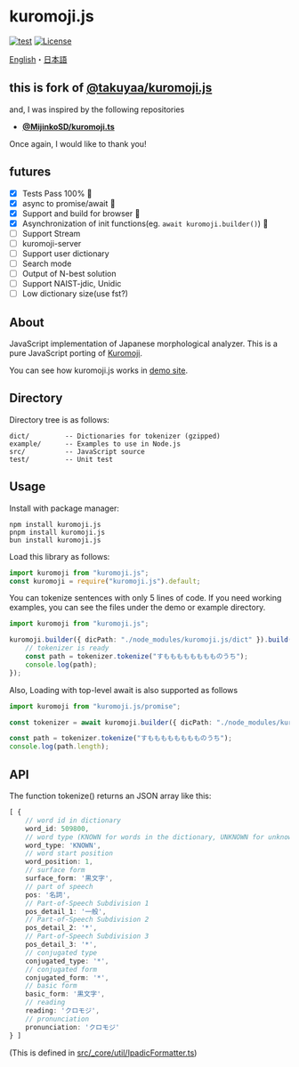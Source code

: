 # kuromoji.js

[![test](https://github.com/f1w3/kuromoji.js/actions/workflows/test.yml/badge.svg)](https://github.com/f1w3/kuromoji.js/actions/workflows/test.yml)
[![License](https://img.shields.io/badge/License-Apache_2.0-blue.svg)](/LICENSE.txt)

[English](/docs/README-en.md)・[日本語](/docs/README-ja.md)

## this is fork of [@takuyaa/kuromoji.js](https://github.com/takuyaa/kuromoji.js)

and, I was inspired by the following repositories

- **[@MijinkoSD/kuromoji.ts](https://github.com/MijinkoSD/kuromoji.ts)**

Once again, I would like to thank you!

## futures

- [x] Tests Pass 100% :partying_face:
- [x] async to promise/await :partying_face:
- [x] Support and build for browser :partying_face:
- [x] Asynchronization of init functions(eg. `await kuromoji.builder()`) :partying_face:
- [ ] Support Stream
- [ ] kuromoji-server
- [ ] Support user dictionary
- [ ] Search mode
- [ ] Output of N-best solution
- [ ] Support NAIST-jdic, Unidic
- [ ] Low dictionary size(use fst?)

## About

JavaScript implementation of Japanese morphological analyzer.
This is a pure JavaScript porting of [Kuromoji](https://www.atilika.com/ja/kuromoji/).

You can see how kuromoji.js works in [demo site](https://coco-ly.com/kuromoji.js/).

## Directory

Directory tree is as follows:

    dict/         -- Dictionaries for tokenizer (gzipped)
    example/      -- Examples to use in Node.js
    src/          -- JavaScript source
    test/         -- Unit test

## Usage

Install with package manager:
```
npm install kuromoji.js
pnpm install kuromoji.js
bun install kuromoji.js
```

Load this library as follows:
```typescript
import kuromoji from "kuromoji.js";
const kuromoji = require("kuromoji.js").default;
```

You can tokenize sentences with only 5 lines of code.
If you need working examples, you can see the files under the demo or example directory.

```typescript
import kuromoji from "kuromoji.js";

kuromoji.builder({ dicPath: "./node_modules/kuromoji.js/dict" }).build((err, tokenizer) => {
    // tokenizer is ready
    const path = tokenizer.tokenize("すもももももももものうち");
    console.log(path);
});
```

Also, Loading with top-level await is also supported as follows

```typescript
import kuromoji from "kuromoji.js/promise";

const tokenizer = await kuromoji.builder({ dicPath: "./node_modules/kuromoji.js/dict" }).build();

const path = tokenizer.tokenize("すもももももももものうち");
console.log(path.length);
```

## API

The function tokenize() returns an JSON array like this:

```typescript
[ {
    // word id in dictionary
    word_id: 509800,
    // word type (KNOWN for words in the dictionary, UNKNOWN for unknown words)
    word_type: 'KNOWN',
    // word start position
    word_position: 1,
    // surface form
    surface_form: '黒文字',
    // part of speech
    pos: '名詞',
    // Part-of-Speech Subdivision 1
    pos_detail_1: '一般',
    // Part-of-Speech Subdivision 2
    pos_detail_2: '*',
    // Part-of-Speech Subdivision 3
    pos_detail_3: '*',
    // conjugated type
    conjugated_type: '*',
    // conjugated form
    conjugated_form: '*',
    // basic form
    basic_form: '黒文字',
    // reading
    reading: 'クロモジ',
    // pronunciation
    pronunciation: 'クロモジ'
} ]
```

(This is defined in [src/_core/util/IpadicFormatter.ts](/src/_core/util/IpadicFormatter.ts))
